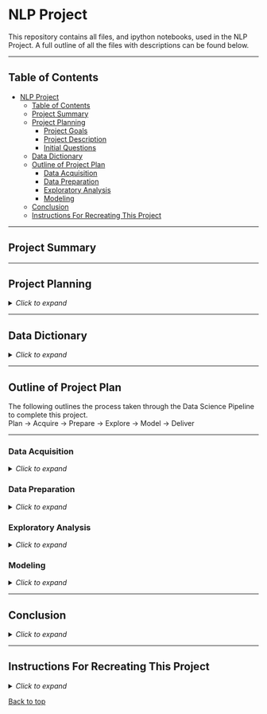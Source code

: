 # NLP Project

This repository contains all files, and ipython notebooks, used in the NLP Project. A full outline of all the files with descriptions can be found below.

___

## Table of Contents

- [NLP Project](#nlp-project)
  - [Table of Contents](#table-of-contents)
  - [Project Summary](#project-summary)
  - [Project Planning](#project-planning)
    - [Project Goals](#project-goals)
    - [Project Description](#project-description)
    - [Initial Questions](#initial-questions)
  - [Data Dictionary](#data-dictionary)
  - [Outline of Project Plan](#outline-of-project-plan)
    - [Data Acquisition](#data-acquisition)
    - [Data Preparation](#data-preparation)
    - [Exploratory Analysis](#exploratory-analysis)
    - [Modeling](#modeling)
  - [Conclusion](#conclusion)
  - [Instructions For Recreating This Project](#instructions-for-recreating-this-project)

___

## Project Summary



___

## Project Planning

<details><summary><i>Click to expand</i></summary>

### Project Goals



### Project Description



### Initial Questions



</details>

___

## Data Dictionary

<details><summary><i>Click to expand</i></summary>


| Variable              | Meaning      |
| --------------------- | ------------ |
| repo | Path to repository on github.com |
| language | Primary programming language in repository |
| readme_contents | Contains full contents of the repostitories "README.md" |

</details>

___

## Outline of Project Plan

The following outlines the process taken through the Data Science Pipeline to complete this project.
<br>
Plan &#8594; Acquire &#8594; Prepare &#8594; Explore &#8594; Model &#8594; Deliver

---
### Data Acquisition

<details><summary><i>Click to expand</i></summary>

**Acquisition Files:**
- test.ipynb, pulls list of repositories matching search term "binance:
- acquire.py, pulls repo path, language, and readme from list of repo's in test.ipynb

**Steps Taken:**
- The data is collected from several repositories on github.com via the sites API.
- A list of repo's is generated from search results for "bitcoin".
- The readme's from each repo are pulled through the API and compiled to return a .json file with the aforementioned keys and values.

</details>

### Data Preparation

<details><summary><i>Click to expand</i></summary>

**Preparation Files:**
prepare.ipynb, testing of prepare.py
prepare.py, prepares the readme's for exploration and modeling

**Steps Taken:**
All data is prepared for natural language processing by:

- lowering the case of all words
- removing punctuation
- tokenization
- removing stop words

Additional preparations include:

- stemming
- lemmatization

</details>

### Exploratory Analysis

<details><summary><i>Click to expand</i></summary>

**Exploratory Analysis Files:**
explore.ipynb,

**Steps Taken:**

- explore readme's by language
- analyze word frequency by language
- bi-gram analysis
- 

</details>

### Modeling

<details><summary><i>Click to expand</i></summary>

**Modeling Files:**

model.ipynb
model.py

**Steps Taken:**

The following modelling techniques are implemented:

- Term Frequency (TF)
- Inverse Document Frequency (IDF)
- TF-IDF w/ SKLearn
- Classification Machine Learning Model

</details>

___

## Conclusion

<details><summary><i>Click to expand</i></summary>



</details>

___

## Instructions For Recreating This Project

<details><summary><i>Click to expand</i></summary>

Clone this repository into your local machine using the following command:
git clone git@github.com:Garcia-Hensley-Nichols-NLP-project/GHN-NLP-project.git
You will need Natural Language Tool Kit (NLKT), Pandas, Numpy, Matplotlib, Seaborn, and SKLearn installed on your machine.
Please run `python acquire.py` in a terminal to acquire the `data.json` file. Now you can start a Jupyter Notebook session and execute the code blocks in the `final_report.ipynb` notebook.

</details>

[Back to top]()
